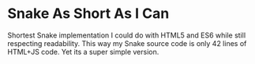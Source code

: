 # Snake As Short As I Can

Shortest Snake implementation I could do with HTML5 and ES6 while still respecting readability.
This way my Snake source code is only 42 lines of HTML+JS code. Yet its a super simple version.
